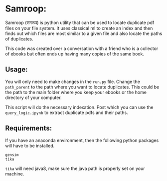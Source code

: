 # Samroop:

Samroop (समरूप) is python utility that can be used to locate duplicate pdf files on your file system. It uses classical ml to create an index and then finds out which files are most similar to a given file and also locate the paths of duplicates.

This code was created over a conversation with a friend who is a collector of ebooks but often ends up having many copies of the same book. 


## Usage:
You will only need to make changes in the `run.py` file. Change the `path_parent` to the path where you want to locate duplicates. This could be the path to the main folder where you keep your ebooks or the home directory of your computer.

This script will do the necessary indexation. Post which you can use the `query_logic.ipynb` to extract duplicate pdfs and their paths.

## Requirements:
If you have an anaconda environment, then the following python packages will have to be installed.
```
gensim
tika
```
`tika` will need java8, make sure the java path is properly set on your machine.
